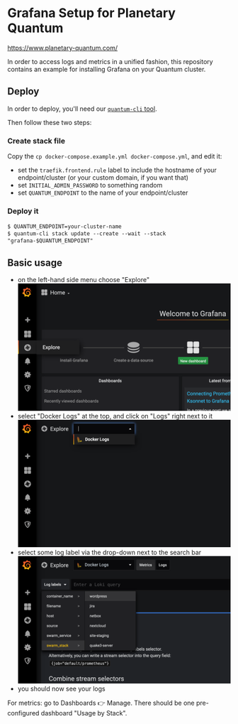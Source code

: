 # Grafana Setup for Planetary Quantum

https://www.planetary-quantum.com/

In order to access logs and metrics in a unified fashion, this repository contains an example for installing Grafana on your Quantum cluster.

## Deploy

In order to deploy, you'll need our [`quantum-cli` tool](https://cli.planetary-quantum.com/).

Then follow these two steps:

### Create stack file

Copy the `cp docker-compose.example.yml docker-compose.yml`, and edit it:

 * set the `traefik.frontend.rule` label to include the hostname of your endpoint/cluster (or your custom domain, if you want that)
 * set `INITIAL_ADMIN_PASSWORD` to something random
 * set `QUANTUM_ENDPOINT` to the name of your endpoint/cluster

### Deploy it

```
$ QUANTUM_ENDPOINT=your-cluster-name
$ quantum-cli stack update --create --wait --stack "grafana-$QUANTUM_ENDPOINT"
```

## Basic usage

* on the left-hand side menu choose "Explore"
  ![explore menu screenshot](img/explore_menu.png)
* select "Docker Logs" at the top, and click on "Logs" right next to it
  ![docker logs selection screenshot](img/docker_logs.png)
* select some log label via the drop-down next to the search bar
  ![log label selection](img/log_labels.png)
* you should now see your logs

For metrics: go to Dashboards :point_right: Manage. There should be one pre-configured dashboard "Usage by Stack".
